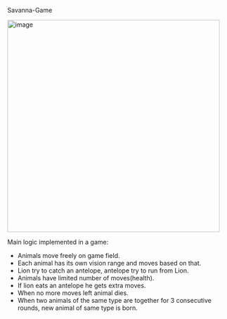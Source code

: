 Savanna-Game

<img width="483" alt="image" src="https://user-images.githubusercontent.com/92057728/207726478-f474a57f-efe1-4610-b570-03d0a8dda345.png">

Main logic implemented in a game:

* Animals move freely on game field.
* Each animal has its own vision range and moves based on that.
* Lion try to catch an antelope, antelope try to run from Lion.
* Animals have limited number of moves(health).
* If lion eats an antelope he gets extra moves.
* When no more moves left animal dies.
* When two animals of the same type are together for 3 consecutive rounds, new animal of same type is born.
